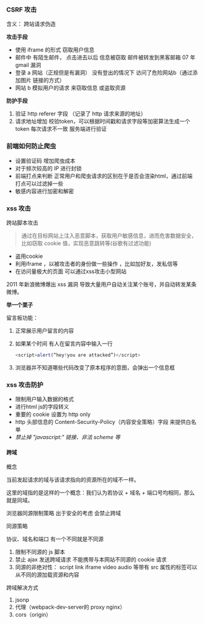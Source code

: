 ### CSRF 攻击

含义： 跨站请求伪造

**攻击手段**

-   使用 iframe 的形式 窃取用户信息
-   邮件中 有陌生邮件， 点击进去以后 信息被窃取 邮件被转发到黑客邮箱 07 年 gmail 漏洞
-   登录 a 网站（正规但是有漏洞） 没有登出的情况下 访问了危险网站b（通过添加图片 链接的方式） 
-   网站 b 模拟用户的请求 来窃取信息 或盗取资源

**防护手段**

1. 验证 http referer 字段  （记录了 http 请求来源的地址）
2. 请求地址增加 校验token，可以根据时间戳和请求字段等加密算法生成一个token  每次请求不一致  服务端进行验证

### 前端如何防止爬虫

-   设置验证码  增加爬虫成本
-   对于频次较高的 IP 进行封锁
-   前端打点来判断  正常用户和爬虫请求的区别在于是否会渲染html，通过前端打点可以过滤掉一些
-   敏感内容进行加密和解密

### xss 攻击

跨站脚本攻击

> 通过在目标网站上注入恶意脚本，获取用户敏感信息，进而危害数据安全，比如窃取 cookie 值，实现恶意跳转等(谷歌有过滤功能)

- 盗用cookie
- 利用iframe ，以被攻击者的身份做一些操作 ，比如加好友，发私信等
- 在访问量极大的页面 可以通过xss攻击小型网站

2011 年新浪微博爆出 xss 漏洞 导致大量用户自动关注某个账号，并自动转发某条微博。

**举一个栗子**

留言板功能：

1. 正常展示用户留言的内容

2. 如果某个时间 有人在留言内容中输入一行

    ```js
    <script>alert(“hey!you are attacked”)</script>
    ```

3. 浏览器并不知道哪些代码改变了原本程序的意图，会弹出一个信息框

### xss 攻击防护

-   限制用户输入数据的格式
-   进行html  js的字段转义
-   重要的 cookie 设置为 http only
-   http 头部信息的 Content-Security-Policy（内容安全策略）字段 来提供白名单
-   *禁止掉 "javascript:" 链接、非法 scheme 等*

#### 跨域

概念 

当前发起请求的域与该请求指向的资源所在的域不一样。

这里的域指的是这样的一个概念：我们认为若协议 + 域名 + 端口号均相同，那么就是同域。

浏览器同源限制策略  出于安全的考虑  会禁止跨域 

同源策略

协议、域名和端口 有一个不同就是不同源

1. 限制不同源的 js 脚本
2. 禁止 ajax 发送跨域请求 不能携带与本网站不同源的 cookie 请求
3. 同源的非绝对性： script link iframe video audio 等带有 src 属性的标签可以从不同的源加载资源和内容

跨域解决方式

1. jsonp
2. 代理（webpack-dev-server的 proxy   nginx）
3. cors（origin）
